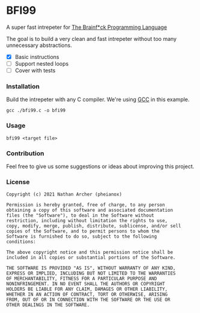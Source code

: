 # BFI99

A super fast intrepeter for [The Brainf*ck Programming Language](https://en.wikipedia.org/wiki/Brainfuck)

The goal is to build a very clean and fast intrepeter without too many unnecessary abstractions.

- [x] Basic instructions
- [ ] Support nested loops
- [ ] Cover with tests

### Installation
Build the intrepeter with any C compiler. We're using [GCC](https://gcc.gnu.org/) in this example.
```
gcc ./bfi99.c -o bfi99
```

### Usage
```
bfi99 <target file>
```

### Contribution
Feel free to give us some suggestions or ideas about improving this project.

### License
```
Copyright (c) 2021 Nathan Archer (pheianox)

Permission is hereby granted, free of charge, to any person
obtaining a copy of this software and associated documentation
files (the "Software"), to deal in the Software without
restriction, including without limitation the rights to use,
copy, modify, merge, publish, distribute, sublicense, and/or sell
copies of the Software, and to permit persons to whom the
Software is furnished to do so, subject to the following
conditions:

The above copyright notice and this permission notice shall be
included in all copies or substantial portions of the Software.

THE SOFTWARE IS PROVIDED "AS IS", WITHOUT WARRANTY OF ANY KIND,
EXPRESS OR IMPLIED, INCLUDING BUT NOT LIMITED TO THE WARRANTIES
OF MERCHANTABILITY, FITNESS FOR A PARTICULAR PURPOSE AND
NONINFRINGEMENT. IN NO EVENT SHALL THE AUTHORS OR COPYRIGHT
HOLDERS BE LIABLE FOR ANY CLAIM, DAMAGES OR OTHER LIABILITY,
WHETHER IN AN ACTION OF CONTRACT, TORT OR OTHERWISE, ARISING
FROM, OUT OF OR IN CONNECTION WITH THE SOFTWARE OR THE USE OR
OTHER DEALINGS IN THE SOFTWARE.
```


